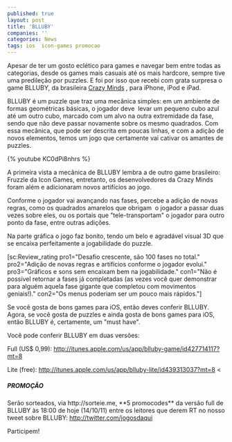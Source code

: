 ```yaml
---
published: true
layout: post
title: 'BLLUBY'
companies: ''
categories: News
tags: ios  icon-games promocao
---
```

Apesar de ter um gosto eclético para games e navegar bem entre todas as categorias, desde os games mais casuais até os mais hardcore, sempre tive uma predileção por puzzles. E foi por isso que recebi com grata surpresa o game BLLUBY, da brasileira <a href="http://site.crazyminds.net/" target="_blank">Crazy Minds</a>
, para iPhone, iPod e iPad.




BLLUBY é um puzzle que traz uma mecânica simples: em um ambiente de formas geométricas básicas, o jogador deve  levar um pequeno cubo azul até um outro cubo, marcado com um alvo na outra extremidade da fase, sendo que não deve passar novamente sobre os mesmo quadrados. Com essa mecânica, que pode ser descrita em poucas linhas, e com a adição de novos elementos, temos um jogo que certamente vai cativar os amantes de puzzles.

{% youtube KC0dPi8nhrs %}

A primeira vista a mecânica de BLLUBY lembra a de outro game brasileiro: Fruzzle da Icon Games, entretanto, os desenvolvedores da Crazy Minds foram além e adicionaram novos artifícios ao jogo.

Conforme o jogador vai avançando nas fases, percebe a adição de novas regras, como os quadrados amarelos que obrigam  o jogador a passar duas vezes sobre eles, ou os portais que "tele-transportam" o jogador para outro ponto da fase, entre outras adições.





Na parte gráfica o jogo faz bonito, tendo um belo e agradável visual 3D que se encaixa perfeitamente a jogabilidade do puzzle.

[sc:Review_rating pro1="Desafio crescente, são 100 fases no total." pro2="Adição de novas regras e artifícios conforme o jogador evolui." pro3="Gráficos e sons sem encaixam bem na jogabilidade." con1="Não é possível retornar a fases já completadas (as vezes você quer demonstrar para alguém aquela fase gigante que completou com movimentos geniais!)." con2="Os menus poderiam ser um pouco mais rápidos."]




Se você gosta de bons games para iOS, então deves conferir BLLUBY. Agora, se você gosta de puzzles e ainda gosta de bons games para iOS, então BLLUBY é, certamente, um "must have".

Você pode conferir BLLUBY em duas versões:

Full (US$ 0,99): <a href="http://itunes.apple.com/us/app/blluby-game/id427714117?mt=8">http://itunes.apple.com/us/app/blluby-game/id427714117?mt=8</a>


Lite (free): <a href="http://itunes.apple.com/us/app/blluby-lite/id439313037?mt=8">http://itunes.apple.com/us/app/blluby-lite/id439313037?mt=8</a>
<

<H5>PROMOÇÃO</H5>
Serão sorteados, via http://sorteie.me, **5 promocodes** da versão full de BLLUBY às 18:00 de hoje (14/10/11) entre os leitores que derem RT no nosso tweet sobre BLLUBY: <a href="http://twitter.com/jogosdaqui" target="_blank">http://twitter.com/jogosdaqui</a>


Participem!